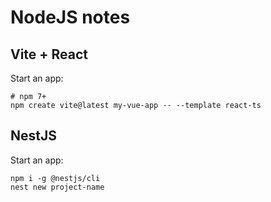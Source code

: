 # NodeJS notes
## Vite + React
Start an app:
```Shell
# npm 7+
npm create vite@latest my-vue-app -- --template react-ts
```
## NestJS
Start an app:
```Shell
npm i -g @nestjs/cli
nest new project-name
```
